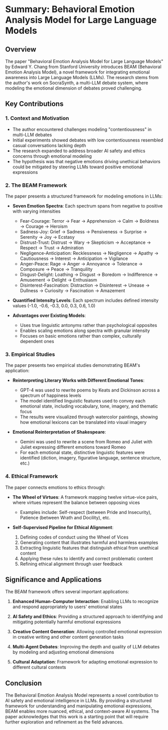 # Summary: Behavioral Emotion Analysis Model for Large Language Models

## Overview

The paper "Behavioral Emotion Analysis Model for Large Language Models" by Edward Y. Chang from Stanford University introduces BEAM (Behavioral Emotion Analysis Model), a novel framework for integrating emotional awareness into Large Language Models (LLMs). The research stems from the author's work on SocraSynth, a multi-LLM debate system, where modeling the emotional dimension of debates proved challenging.

## Key Contributions

### 1. Context and Motivation

- The author encountered challenges modeling "contentiousness" in multi-LLM debates
- Initial experiments showed debates with low contentiousness resembled casual conversations lacking depth
- The research expanded to address broader AI safety and ethics concerns through emotional modeling
- The hypothesis was that negative emotions driving unethical behaviors could be mitigated by steering LLMs toward positive emotional expressions

### 2. The BEAM Framework

The paper presents a structured framework for modeling emotions in LLMs:

- **Seven Emotion Spectra**: Each spectrum spans from negative to positive with varying intensities
  - Fear-Courage: Terror → Fear → Apprehension → Calm → Boldness → Courage → Heroism
  - Sadness-Joy: Grief → Sadness → Pensiveness → Surprise → Serenity → Joy → Ecstasy
  - Distrust-Trust: Distrust → Wary → Skepticism → Acceptance → Respect → Trust → Admiration
  - Negligence-Anticipation: Recklessness → Negligence → Apathy → Cautiousness → Interest → Anticipation → Vigilance
  - Anger-Peace: Rage → Anger → Annoyance → Tolerance → Composure → Peace → Tranquility
  - Disgust-Delight: Loathing → Disgust → Boredom → Indifference → Amusement → Delight → Enthusiasm
  - Disinterest-Fascination: Distraction → Disinterest → Unease → Dullness → Curiosity → Fascination → Amazement

- **Quantified Intensity Levels**: Each spectrum includes defined intensity values (-1.0, -0.6, -0.3, 0.0, 0.3, 0.6, 1.0)

- **Advantages over Existing Models**:
  - Uses true linguistic antonyms rather than psychological opposites
  - Enables scaling emotions along spectra with granular intensity
  - Focuses on basic emotions rather than complex, culturally dependent ones

### 3. Empirical Studies

The paper presents two empirical studies demonstrating BEAM's application:

- **Reinterpreting Literary Works with Different Emotional Tones**:
  - GPT-4 was used to rewrite poems by Keats and Dickinson across a spectrum of happiness levels
  - The model identified linguistic features used to convey each emotional state, including vocabulary, tone, imagery, and thematic focus
  - The results were visualized through watercolor paintings, showing how emotional lexicons can be translated into visual imagery

- **Emotional Reinterpretation of Shakespeare**:
  - Gemini was used to rewrite a scene from Romeo and Juliet with Juliet expressing different emotions toward Romeo
  - For each emotional state, distinctive linguistic features were identified (diction, imagery, figurative language, sentence structure, etc.)

### 4. Ethical Framework

The paper connects emotions to ethics through:

- **The Wheel of Virtues**: A framework mapping twelve virtue-vice pairs, where virtues represent the balance between opposing vices
  - Examples include: Self-respect (between Pride and Insecurity), Patience (between Wrath and Docility), etc.

- **Self-Supervised Pipeline for Ethical Alignment**:
  1. Defining codes of conduct using the Wheel of Vices
  2. Generating content that illustrates harmful and harmless examples
  3. Extracting linguistic features that distinguish ethical from unethical content
  4. Applying these rules to identify and correct problematic content
  5. Refining ethical alignment through user feedback

## Significance and Applications

The BEAM framework offers several important applications:

1. **Enhanced Human-Computer Interaction**: Enabling LLMs to recognize and respond appropriately to users' emotional states

2. **AI Safety and Ethics**: Providing a structured approach to identifying and mitigating potentially harmful emotional expressions

3. **Creative Content Generation**: Allowing controlled emotional expression in creative writing and other content generation tasks

4. **Multi-Agent Debates**: Improving the depth and quality of LLM debates by modeling and adjusting emotional dimensions

5. **Cultural Adaptation**: Framework for adapting emotional expression to different cultural contexts

## Conclusion

The Behavioral Emotion Analysis Model represents a novel contribution to AI safety and emotional intelligence in LLMs. By providing a structured framework for understanding and manipulating emotional expressions, BEAM enables more nuanced, ethical, and context-aware AI systems. The paper acknowledges that this work is a starting point that will require further exploration and refinement as the field advances.